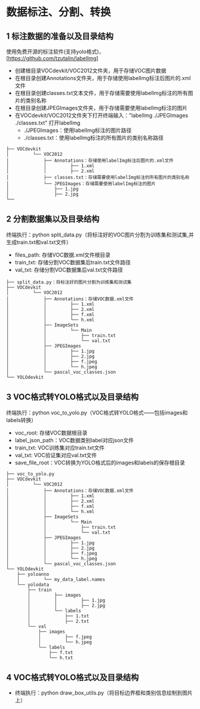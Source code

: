 # 数据标注、分割、转换

## 1 标注数据的准备以及目录结构

使用免费开源的标注软件(支持yolo格式)，[https://github.com/tzutalin/labelImg]

* 创建根目录VOCdevkit/VOC2012文件夹，用于存储VOC图片数据
* 在根目录创建Annotations文件夹，用于存储使用labelImg标注后图片的.xml文件
* 在根目录创建classes.txt文本文件，用于存储需要使用labelImg标注的所有图片的类别名称
* 在根目录创建JPEGImages文件夹，用于存储需要使用labelImg标注的图片
* 在VOCdevkit/VOC2012文件夹下打开终端输入："labelImg ./JPEGImages ./classes.txt" 打开labelImg
    * ./JPEGImages：使用labelImg标注的图片路径
    * ./classes.txt：使用labelImg标注的所有图片的类别名称路径
```
├── VOCdevkit
│         └── VOC2012
│             ├── Annotations：存储使用labelImg标注后图片的.xml文件
│             │         ├── 1.xml
│             │         ├── 2.xml
│             ├── classes.txt：存储需要使用labelImg标注的所有图片的类别名称
│             └── JPEGImages：存储需要使用labelImg标注的图片
│                 ├── 1.jpg
│                 ├── 2.jpg
└── 
```

## 2 分割数据集以及目录结构

终端执行：python split_data.py（将标注好的VOC图片分割为训练集和测试集,并生成train.txt和val.txt文件）

* files_path: 存储VOC数据.xml文件根目录
* train_txt: 存储分割VOC数据集后train.txt文件路径
* val_txt: 存储分割VOC数据集后val.txt文件路径

```
├── split_data.py：将标注好的图片分割为训练集和测试集
├── VOCdevkit
│         └── VOC2012
│             ├── Annotations：存储VOC数据.xml文件
│             │         ├── 1.xml
│             │         ├── 2.xml
│             │         ├── f.xml
│             │         └── h.xml
│             ├── ImageSets
│             │         └── Main
│             │             ├── train.txt
│             │             └── val.txt
│             ├── JPEGImages
│             │         ├── 1.jpg
│             │         ├── 2.jpg
│             │         ├── f.jpeg
│             │         └── h.jpeg
│             └── pascal_voc_classes.json
└── YOLOdevkit
```

## 3 VOC格式转YOLO格式以及目录结构

终端执行：python voc_to_yolo.py（VOC格式转YOLO格式——包括images和labels转换）

* voc_root: 存储VOC数据根目录
* label_json_path：VOC数据类别label对应json文件
* train_txt: VOC训练集对应train.txt文件
* val_txt: VOC验证集对应val.txt文件
* save_file_root：VOC转换为YOLO格式后的images和labels的保存根目录
```
├── voc_to_yolo.py
├── VOCdevkit
│         └── VOC2012
│             ├── Annotations：存储VOC数据.xml文件
│             │         ├── 1.xml
│             │         ├── 2.xml
│             │         ├── f.xml
│             │         └── h.xml
│             ├── ImageSets
│             │         └── Main
│             │             ├── train.txt
│             │             └── val.txt
│             ├── JPEGImages
│             │         ├── 1.jpg
│             │         ├── 2.jpg
│             │         ├── f.jpeg
│             │         └── h.jpeg
│             └── pascal_voc_classes.json
└── YOLOdevkit
    ├── yoloanno
    │         └── my_data_label.names
    └── yolodata
        ├── train
        │         ├── images
        │         │         ├── 1.jpg
        │         │         ├── 2.jpg
        │         └── labels
        │             ├── 1.txt
        │             ├── 2.txt
        └── val
            ├── images
            │         ├── f.jpeg
            │         └── h.jpeg
            └── labels
                ├── f.txt
                └── h.txt
```

## 4 VOC格式转YOLO格式以及目录结构

* 终端执行：python draw_box_utils.py（将目标边界框和类别信息绘制到图片上）